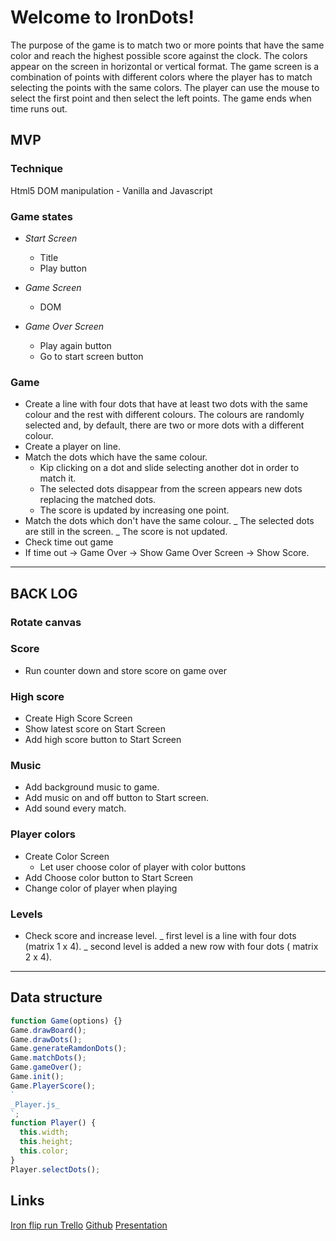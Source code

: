 # Welcome to IronDots!

The purpose of the game is to match two or more points that have the same color and reach the highest possible score against the clock.
The colors appear on the screen in horizontal or vertical format.
The game screen is a combination of points with different colors where the player has to match selecting the points with the same colors.
The player can use the mouse to select the first point and then select the left points.
The game ends when time runs out.

## MVP

### Technique

Html5 DOM manipulation - Vanilla and Javascript

### Game states

- _Start Screen_
  - Title
  - Play button
- _Game Screen_
  - DOM
- _Game Over Screen_

  - Play again button
  - Go to start screen button

### Game

- Create a line with four dots that have at least two dots with the same colour and the rest with different colours. The colours are randomly selected and, by default, there are two or more dots with a different colour.
- Create a player on line.
- Match the dots which have the same colour.
  - Kip clicking on a dot and slide selecting another dot in order to match it.
  - The selected dots disappear from the screen appears new dots replacing the matched dots.
  - The score is updated by increasing one point.
- Match the dots which don't have the same colour.
  _ The selected dots are still in the screen.
  _ The score is not updated.
- Check time out game
- If time out -> Game Over -> Show Game Over Screen -> Show Score.

---

## BACK LOG

### Rotate canvas

### Score

- Run counter down and store score on game over

### High score

- Create High Score Screen
- Show latest score on Start Screen
- Add high score button to Start Screen

### Music

- Add background music to game.
- Add music on and off button to Start screen.
- Add sound every match.

### Player colors

- Create Color Screen
  - Let user choose color of player with color buttons
- Add Choose color button to Start Screen
- Change color of player when playing

### Levels

- Check score and increase level.
  _ first level is a line with four dots (matrix 1 x 4).
  _ second level is added a new row with four dots ( matrix 2 x 4).

---

## Data structure

```js
function Game(options) {}
Game.drawBoard();
Game.drawDots();
Game.generateRamdonDots();
Game.matchDots();
Game.gameOver();
Game.init();
Game.PlayerScore();
`
_Player.js_
`;
function Player() {
  this.width;
  this.height;
  this.color;
}
Player.selectDots();
```

## Links

[Iron flip run Trello](https://trello.com/b/pj81BuC3/irondots)
[Github](https://github.com/msallito510/IronDots)
[Presentation](https://slides.com/marcebcn/irondots/#/)

